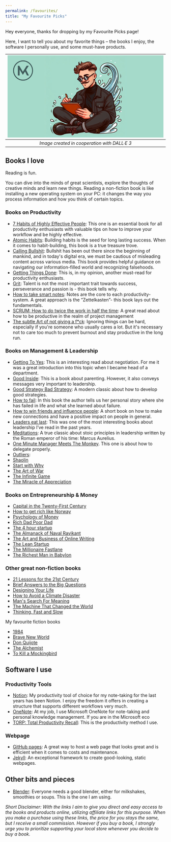 ```yaml
---
permalink: /favourites/
title: "My Favourite Picks"
---
```


Hey everyone, thanks for dropping by my Favourite Picks page!

Here, I want to tell you about my favorite things – the books I enjoy, the software I personally use, and some must-have products.

| ![image](/assets/images/Thumbnail_Featured_LinkedIn.png) |
|:--:|
| *Image created in cooperation with DALL·E 3* |

## Books I love

Reading is fun.

You can dive into the minds of great scientists, explore the thoughts of creative minds and learn new things. Reading a non-fiction book is like installing a new operating system on your PC: it changes the way you process information and how you think of certain topics.

### Books on Productivity

- [7 Habits of Highly Effective People](https://amzn.to/45DhUh0): This one is an essential book for all productivity enthusiasts with valuable tips on how to improve your workflow and be highly effective.
- [Atomic Habits](https://amzn.to/3u7uvfl): Building habits is the seed for long lasting success. When it comes to habit-building, this book is a true treasure trove.
- [Calling Bullshit](https://amzn.to/46b8DNd): Bullshit has been out there since the beginning of mankind, and in today's digital era, we must be cautious of misleading content across various media. This book provides helpful guidance on navigating our information-filled world and recognizing falsehoods.
- [Getting Things Done](https://amzn.to/3tM3NbC): This is, in my opinion, another must-read for productivity enthusiasts.
- [Grit](https://amzn.to/3NwV04z): Talent is not the most important trait towards success, perseverance and passion is - this book tells why.
- [How to take smart notes](https://amzn.to/474bCIC): Notes are the core to each productivity-system. A great approach is the “Zettelkasten”- this book lays out the fundamentals.
- [SCRUM: How to do twice the work in half the time](https://amzn.to/46J8WQI): A great read about how to be productive in the realm of project management
- [The subtle Art of not giving a f*ck](https://amzn.to/46BoPIR): Ignoring things can be hard, especially if you're someone who usually cares a lot. But it's necessary not to care too much to prevent burnout and stay productive in the long run.

### Books on Management & Leadership

- [Getting To Yes](https://amzn.to/4bh50cv): This is an interesting read about negotiation. For me it was a great introduction into this topic when I became head of a department.
- [Good Inside](https://amzn.to/3Nz81KR): This is a book about parenting. However, it also conveys messages very important to leadership.
- [Good Strategy Bad Strategy](https://amzn.to/3u4Zicp): A modern classic about how to develop good strategies.
- [How to fail](https://amzn.to/3RIn1Zy): In this book the author tells us her personal story where she has failed in life and what she learned about failure.
- [How to win friends and influence people](https://amzn.to/46WyKZ5): A short book on how to make new connections and have a positive impact on people in general.
- [Leaders eat last](https://amzn.to/40xUnwM): This was one of the most interesting books about leadership I’ve read in the past years.
- [Meditations](https://www.gutenberg.org/ebooks/2680): A true classic about stoic principles in leadership written by the Roman emperor of his time: Marcus Aurelius.
- [One Minute Manager Meets The Monkey](https://amzn.to/3SAZZ7E). This one is about how to delegate properly.
- [Outliers](https://amzn.to/46XYNQ5):
- [Shaolin](https://amzn.to/3FXtvgu)
- [Start with Why](https://amzn.to/49v2Ncj)
- [The Art of War](https://amzn.to/3QRSzvj)
- [The Infinite Game](https://amzn.to/47sYk8e)
- [The Miracle of Appreciation](https://amzn.to/4762Yt6)

### Books on Entrepreneurship & Money

- [Capital in the Twenty-First Century](https://amzn.to/3vYY83r)
- [How to get rich like Norway](https://amzn.to/3SDZ5XI)
- [Psychology of Money](https://amzn.to/3Gfuhpj)
- [Rich Dad Poor Dad](https://amzn.to/40Bt5FT)
- [The 4 hour startup](https://amzn.to/3SFhHa2)
- [The Almanack of Naval Ravikant](https://www.navalmanack.com/)
- [The Art and Business of Online Writing](https://amzn.to/42tskji)
- [The Lean Startup](https://amzn.to/3Mal2tB)
- [The Millionaire Fastlane](https://amzn.to/3Qz77yS)
- [The Richest Man in Babylon](https://amzn.to/3OpCcEO)

### Other great non-fiction books

- [21 Lessons for the 21st Century](https://amzn.to/3ucf6dx)
- [Brief Answers to the Big Questions](https://amzn.to/49i8HwQ)
- [Designing Your Life](https://amzn.to/3svbgf7)
- [How to Avoid a Climate Disaster](https://amzn.to/3UgToQG)
- [Man's Search For Meaning](https://amzn.to/40y9juO)
- [The Machine That Changed the World](https://amzn.to/3QQUVe1)
- [Thinking, Fast and Slow](https://amzn.to/3uxWBjY)

My favourite fiction books

- [1984](https://amzn.to/49jKA0r)
- [Brave New World](https://amzn.to/3HF1VoO)
- [Don Quijote](https://www.gutenberg.org/ebooks/996)
- [The Alchemist](https://amzn.to/3SGtSTC)
- [To Kill a Mockingbird](https://amzn.to/4bnvSYb)

## Software I use

### Productivity Tools

- [Notion](https://notion.com/): My productivity tool of choice for my note-taking for the last years has been Notion. I enjoy the freedom it offers in creating a structure that supports different workflows very much.
- [OneNote](https://www.microsoft.com/de-at/microsoft-365/onenote/digital-note-taking-app): At my job, I use Microsoft OneNote for note-taking and personal knowledge management. If you are in the Microsoft eco
- [TORP: Total Productivity Recall](https://matthiaskarner.gumroad.com/l/TORP_Starter_Pack?layout=profile): This is the productivity method I use.

### Webpage

- [GitHub pages](https://pages.github.com/): A great way to host a web page that looks great and is efficient when it comes to costs and maintenance.
- [Jekyll](https://jekyllrb.com/): An exceptional framework to create good-looking, static webpages.

## Other bits and pieces

- [Blender](https://amzn.to/3Ow1Zvc): Everyone needs a good blender, either for milkshakes, smoothies or soups. This is the one I am using.

*Short Disclaimer: With the links I aim to give you direct and easy access to the books and products online, utilizing affiliate links for this purpose. When you make a purchase using these links, the price for you stays the same, but I receive a small commission. However if you buy a book, I strongly urge you to prioritize supporting your local store whenever you decide to buy a book.*
